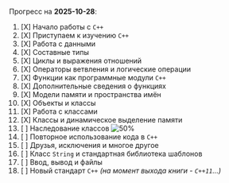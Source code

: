 Прогресс на **<!--DATE--> 2025-10-28**:
1. [X] Начало работы с `C++`
2. [X] Приступаем к изучению `C++`
3. [X] Работа с данными
4. [X] Составные типы
5. [X] Циклы и выражения отношений
6. [X] Операторы ветвления и логические операции
7. [X] Функции как программные модули `C++`
8. [X] Дополнительные сведения о функциях
9. [X] Модели памяти и пространства имён
10. [X] Объекты и классы
11. [X] Работа с классами
12. [X] Классы и динамическое выделение памяти
13. [ ] Наследование классов ![50%](https://progress-bar.xyz/50)
14. [ ] Повторное использование кода в `C++`
15. [ ] Друзья, исключения и многое другое
16. [ ] Класс `String` и стандартная библиотека шаблонов
17. [ ] Ввод, вывод и файлы
18. [ ] Новый стандарт `C++` *(на момент выхода книги - `C++11`...)*
